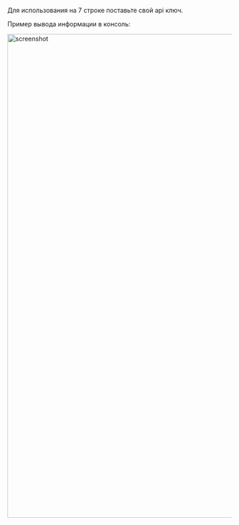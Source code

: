 Для использования на 7 строке поставьте свой api ключ.

Пример вывода информации в консоль:


<img width="1088" alt="screenshot" src="https://user-images.githubusercontent.com/70597611/167427563-bb8bb533-1610-4b13-a752-e78a5673666f.png">
